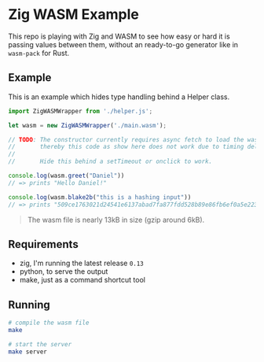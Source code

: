 # Zig WASM Example

This repo is playing with Zig and WASM to see how easy or hard it is passing values between them, without an ready-to-go generator like in `wasm-pack` for Rust.

## Example

This is an example which hides type handling behind a Helper class.

```js
import ZigWASMWrapper from './helper.js';

let wasm = new ZigWASMWrapper('./main.wasm');

// TODO: The constructor currently requires async fetch to load the wasm,
//       thereby this code as show here does not work due to timing delays.
//
//       Hide this behind a setTimeout or onclick to work.

console.log(wasm.greet("Daniel"))
// => prints "Hello Daniel!"

console.log(wasm.blake2b("this is a hashing input"))
// => prints "509ce1763021d24541e6137abad7fa877fdd528b89e86fb6ef0a5e2230914a70"
```

> The wasm file is nearly 13kB in size (gzip around 6kB).

## Requirements

- zig, I'm running the latest release `0.13`
- python, to serve the output
- make, just as a command shortcut tool

## Running

```bash
# compile the wasm file
make

# start the server
make server
```